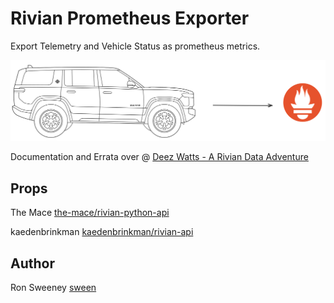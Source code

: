# Rivian Prometheus Exporter
Export Telemetry and Vehicle Status as prometheus metrics.

<img src="https://github.com/sween/rivian-prometheus-exporter/raw/main/assets/rivianprom.png" alt="Whip to the Bucket">

Documentation and Errata over @ [Deez Watts - A Rivian Data Adventure](https://www.deezwatts.com)

## Props
The Mace [the-mace/rivian-python-api](https://github.com/the-mace/rivian-python-api)  

kaedenbrinkman [kaedenbrinkman/rivian-api](https://github.com/kaedenbrinkman/rivian-api)  


## Author
Ron Sweeney [sween](https://www.github.com/sween)


